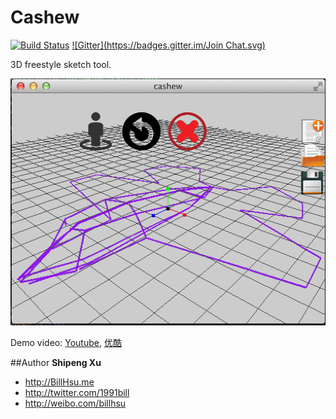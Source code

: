 Cashew
========

[![Build Status](https://travis-ci.org/billhsu/cashew.png)](https://travis-ci.org/billhsu/cashew)
[![Gitter](https://badges.gitter.im/Join Chat.svg)](https://gitter.im/billhsu/cashew?utm_source=badge&utm_medium=badge&utm_campaign=pr-badge)

3D freestyle sketch tool.

![screenshot](doc/screenshot.png)
 

Demo video: [Youtube](https://www.youtube.com/watch?v=LXAcakVGCuI),  [优酷](http://v.youku.com/v_show/id_XNjY1ODY2MjY4.html)


##Author
**Shipeng Xu**

+ http://BillHsu.me
+ http://twitter.com/1991bill
+ http://weibo.com/billhsu
